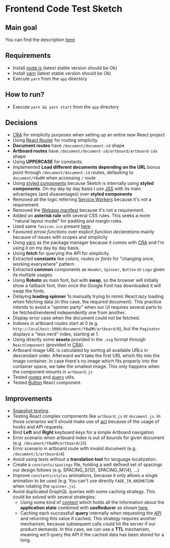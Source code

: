 # Frontend Code Test Sketch

## Main goal

You can find the description [here](https://github.com/sketch-hq/frontend-code-test)

## Requirements

- Install [node.js](https://nodejs.org/en/download/) (latest stable version should be Ok)
- Install [yarn](https://yarnpkg.com/docs/install) (latest stable version should be Ok)
- Execute `yarn` from the `app` directory

## How to run?

- Execute `yarn && yarn start` from the `app` directory

## Decisions

* [CRA](http://create-react-app.dev/) for simplicity purposes when setting up an entire new React project
* Using [React Router](https://reacttraining.com/react-router/web/) for routing simplicity.
* **Document routes** have `/document/document-id` shape
* **Artboard routes** have `/document/document-id/artboard/artboard-idx` shape
* Using **UPPERCASE** for constants.
* Implemented **Load different documents depending on the URL** bonus point through `/document/document-id` routes, defaulting to `document/Y8wDM` when accessing `/` route
* Using [styled components](https://styled-components.com/) because Sketch is internally using **styled components**. On my day by day basis I use [JSS](https://cssinjs.org/) with its main advantages (and disavantages) over **styled components**
* Removed all the logic referring [Service Workers](https://developers.google.com/web/fundamentals/primers/service-workers) because it's not a requirement.
* Removed the [Webapp manifest](https://developers.google.com/web/fundamentals/web-app-manifest) because it's not a requirement.
* Added an **asterisk rule** with several CSS rules. This seeks a more "natural layout model" for padding and margin rules.
* Used same `favicon.ico` present [here](https://sketch.cloud/s/z3p4o)
* Favoured *arrow functions* over explicit *function declarations* mainly because of issues with scopes and simplicity
* Using [yarn](https://yarnpkg.com/) as the package manager because it comes with [CRA](http://create-react-app.dev/) and I'm using it on my day by day basis.
* Using **fetch** for querying the API for simplicity.
* Extracted **constants** like *colors*,  *routes* or *fonts* for "changing once, working everywhere" pattern.
* Extracted **common** components as `Header`, `Spinner`, `Button` or `Logo` given its multiple usages.
* Using **Roboto** as main font, but with **swap**, so the browser will initially show a fallback font, then once the Google Font has downloaded it will swap the fonts.
* Delaying **loading spinner** 1s manually trying to mimic React.lazy loading when fetching data (in this case, the required document). This practice intends to avoid a "spinner party" when our UI requires several parts to be fetched/rendered independently one from another.
* Display error case when the document could not be fetched.
* Indexes in artboard routes start at 0 (e.g. `http://localhost:3000/document/Y8wDM/artboard/0`), but the `Paginator` displays a "less nerd" index, starting at 1.
* Using directly some **assets** provided in the `.svg` format through `ReactComponent` (provided in [CRA](http://create-react-app.dev/)).
* Artboard image URL is calculated by sorting all available URLs in descendant order. Afterward we'll take the first URL which fits into the image container. In case there's no image which fits properly into the container space, we take the smallest image. This only happens when the component mounts in `artboard.js`
* Tested [routes](./app/src/utils/__tests__/routes-test.js) and [query](./app/src/utils/__tests__/query-test.js) utils.
* Tested [Button](./app/src/components/common/__tests__/button-test.js) React component.

## Improvements

* [Snapshot testing](https://jestjs.io/docs/en/snapshot-testing#snapshot-testing-with-jest).
* Testing React complex components like `artboard.js` or `document.js`. In those scenarios we'll should make use of [act](https://testing-library.com/docs/preact-testing-library/api#act) because of the usage of hooks and API requests.
* Bind **Left** and **Right** keyboard keys for a simple Artboard navigation.
* Error scenario when artboard index is out of bounds for given document (e.g. `/document/Y8wDM/artboard/25`)
* Error scenario in artboard route with invalid document (e.g. `/document/1/artboard/0`)
* Avoid using texts without a **translation tool** for language localization.
* Create a `constants/spacings` file, holding a well defined set of spacings our design follows (e.g. SPACING_S(12), SPACING_M(14), ...)
* Improve `constants/styles` animations, because it only allows a single animation to be used (e.g. You can't use directly `FADE_IN_ANIMATION` when rotating the `spinner.js`).
* Avoid duplicated GraphQL queries with some caching strategy. This could be solved with several strategies:
    * Using some kind of [context](https://reactjs.org/docs/context.html) which holds all the information about the **application state** combined with **useReducer** as shown [here](https://github.com/jmgaya/frontend-shopping-cart-challenge/blob/master/app/src/store/index.js)
    * Caching each successfull **query** internally when requesting the [API](https://graphql.sketch.cloud/api) and returning this value if cached. This strategy requires another mechanism,  because subsequent calls could hit the server if our product demands. In this case, we can use a **TTL** mechanism, meaning we'll query the API if the cached data has been stored for a long.